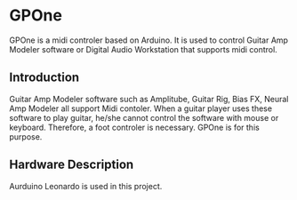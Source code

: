 # GPOne

GPOne is a midi controler based on Arduino. It is used to control Guitar Amp Modeler software or Digital Audio Workstation that supports midi control.

## Introduction

Guitar Amp Modeler software such as Amplitube, Guitar Rig, Bias FX, Neural Amp Modeler all support Midi contoler. When a guitar player uses these software to play guitar, he/she cannot control the software with mouse or keyboard. Therefore, a foot controler is necessary. GPOne is for this purpose. 

## Hardware Description
Aurduino Leonardo is used in this project.

